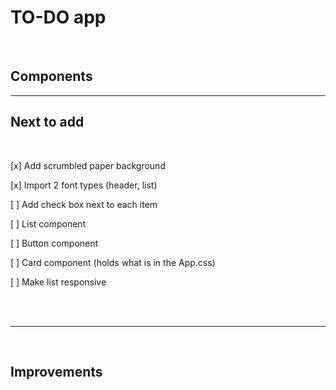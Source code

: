 # TO-DO app

<br>

## Components

<hr />

## Next to add

<br>

[x] Add scrumbled paper background

[x] Import 2 font types (header, list)

[ ] Add check box next to each item

[ ] List component

[ ] Button component

[ ] Card component (holds what is in the App.css)

[ ] Make list responsive

<br><br>

<hr />

<br>

## Improvements
